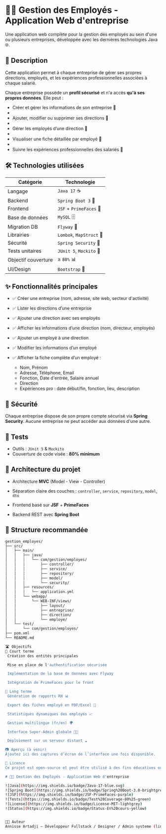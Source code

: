# 🧑‍💼 Gestion des Employés - Application Web d'entreprise

Une application web complète pour la gestion des employés au sein d'une ou plusieurs entreprises, développée avec les dernières technologies Java 🌐.

## 📌 Description

Cette application permet à chaque entreprise de gérer ses propres directions, employés, et les expériences professionnelles associées à chaque salarié.

Chaque entreprise possède un **profil sécurisé** et n'a accès **qu'à ses propres données**. Elle peut :

- Créer et gérer les informations de son entreprise 🏢
- 
- Ajouter, modifier ou supprimer ses directions 📂
- 
- Gérer les employés d’une direction 👥
- 
- Visualiser une fiche détaillée par employé 📄
- 
- Suivre les expériences professionnelles des salariés 🧳

## 🛠️ Technologies utilisées

| Catégorie              | Technologie              |
|------------------------|--------------------------|
| Langage                | `Java 17` ☕             |
| Backend                | `Spring Boot 3` 🚀       |
| Frontend               | `JSF` + `PrimeFaces` 🎨  |
| Base de données        | `MySQL` 🗄️              |
| Migration DB           | `Flyway` 🔄             |
| Librairies             | `Lombok`, `MapStruct` 🧰 |
| Sécurité               | `Spring Security` 🔐     |
| Tests unitaires        | `JUnit 5`, `Mockito` 🧪   |
| Objectif couverture    | ≥ `80%` 📊               |
| UI/Design              | `Bootstrap` 💅           |

## ✨ Fonctionnalités principales

- ✅ Créer une entreprise (nom, adresse, site web, secteur d'activité)
  
- ✅ Lister les directions d’une entreprise
 
- ✅ Ajouter une direction avec ses employés
  
- ✅ Afficher les informations d’une direction (nom, directeur, employés)
  
- ✅ Ajouter un employé à une direction
  
- ✅ Modifier les informations d’un employé
  
- ✅ Afficher la fiche complète d’un employé :
  
  - Nom, Prénom
  - Adresse, Téléphone, Email
  - Fonction, Date d'entrée, Salaire annuel
  - Direction
  - Expériences pro : date début/fin, fonction, lieu, description

## 🔐 Sécurité

Chaque entreprise dispose de son propre compte sécurisé via **Spring Security**. Aucune entreprise ne peut accéder aux données d'une autre.

## 🧪 Tests

- Outils : `JUnit 5` & `Mockito`
- Couverture de code visée : **80% minimum**

## 🧱 Architecture du projet

- Architecture **MVC** (Model - View - Controller)
  
- Séparation claire des couches : `controller`, `service`, `repository`, `model`, `dto`
 
- Frontend basé sur **JSF** + **PrimeFaces**
  
- Backend REST avec **Spring Boot**

## 📁 Structure recommandée

```bash
gestion_employes/
├── src/
│   ├── main/
│   │   ├── java/
│   │   │   └── com/gestion/employes/
│   │   │       ├── controller/
│   │   │       ├── service/
│   │   │       ├── repository/
│   │   │       ├── model/
│   │   │       └── security/
│   │   ├── resources/
│   │   │   └── application.yml
│   │   └── webapp/
│   │       └── WEB-INF/views/
│   │           ├── layout/
│   │           ├── entreprise/
│   │           ├── direction/
│   │           └── employe/
│   └── test/
│       └── com/gestion/employes/
├── pom.xml
└── README.md

🛣️ Objectifs
📆 Court terme
 Création des entités principales

 Mise en place de l'authentification sécurisée

 Implémentation de la base de données avec Flyway

 Intégration de PrimeFaces pour le front

🚀 Long terme
 Génération de rapports RH 📊

 Export des fiches employé en PDF/Excel 📄

 Statistiques dynamiques des employés 📈

 Gestion multilingue (fr/en) 🌍

 Interface Super-Admin globale 🧑‍💼

 Déploiement sur un serveur distant ☁️

📷 Aperçu (à venir)
Ajoutez ici des captures d’écran de l’interface une fois disponible.

📜 Licence
Ce projet est open-source et peut être utilisé à des fins éducatives ou professionnelles.

# 🧑‍💼 Gestion des Employés - Application Web d'entreprise

![Java](https://img.shields.io/badge/Java-17-blue.svg)
![Spring Boot](https://img.shields.io/badge/Spring%20Boot-3.0-brightgreen)
![JSF](https://img.shields.io/badge/JSF-PrimeFaces-purple)
![Tests](https://img.shields.io/badge/Test%20Coverage-80%25-green)
![License](https://img.shields.io/badge/License-MIT-lightgrey)
![Status](https://img.shields.io/badge/Status-En%20cours-yellow)


👨‍💻 Auteur
Annisse Artadji – Développeur Fullstack / Designer / Admin systeme (linux et windows)

